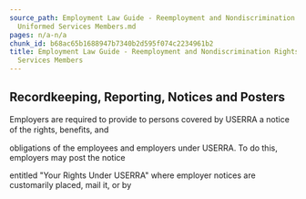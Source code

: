 ```yaml
---
source_path: Employment Law Guide - Reemployment and Nondiscrimination Rights for
  Uniformed Services Members.md
pages: n/a-n/a
chunk_id: b68ac65b1688947b7340b2d595f074c2234961b2
title: Employment Law Guide - Reemployment and Nondiscrimination Rights for Uniformed
  Services Members
---
```

## Recordkeeping, Reporting, Notices and Posters

Employers are required to provide to persons covered by USERRA a notice of the rights, beneﬁts, and

obligations of the employees and employers under USERRA. To do this, employers may post the notice

entitled "Your Rights Under USERRA" where employer notices are customarily placed, mail it, or by
